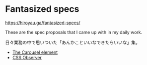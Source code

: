 # Fantasized specs

https://hiroyau.ga/fantasized-specs/

These are the spec proposals that I came up with in my daily work.

<p lang="ja">日々業務の中で思いついた「あんかこといいなできたらいいな」集。</p>

- [The Carousel element](./html-carousel.html)
- [CSS Observer](./css-observer.html)
